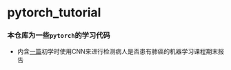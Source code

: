# pytorch_tutorial

### 本仓库为一些`pytorch`的学习代码

- 内含[一篇](/detect_pneumonia.pdf)初学时使用CNN来进行检测病人是否患有肺癌的机器学习课程期末报告

